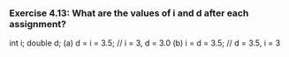 ### Exercise 4.13: What are the values of i and d after each assignment?
int i; double d;
(a) d = i = 3.5;    //  i = 3, d = 3.0
(b) i = d = 3.5;    //  d = 3.5, i = 3